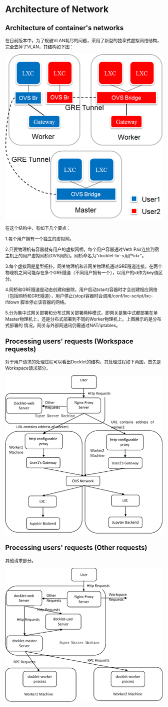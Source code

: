 # Architecture of Network

## Architecture of container's networks
在目前版本中，为了规避VLAN耗尽的问题，采用了新型的独享式虚拟网络结构，完全去掉了VLAN，其结构如下图：

![](./ovs_arch.png)

在这个结构中，有如下几个要点：

1.每个用户拥有一个独立的虚拟网。

2.只要物理机有容器就有用户的虚拟网桥。每个用户容器通过Veth Pair连接到宿主机上的用户虚拟网桥(OVS网桥)。网桥命名为"docklet-br-<用户id>"。

3.每个虚拟网是星型拓扑，网关物理机和非网关物理机通过GRE隧道连接。在两个物理机之间可能存在多个GRE隧道（不同用户拥有一个），以用户的id作为key值区分。

4.网桥和GRE隧道是动态创建和删除，用户启动(start)容器时才会创建相应网络（包括网桥和GRE隧道），用户停止(stop)容器时会调用/conf/lxc-script/lxc-ifdown
脚本停止该容器的网络。

5.分为集中式网关部署和分布式网关部署两种模式，即网关是集中式都部署在单Master物理机上，还是分布式部署到不同的Worker物理机上。上图展示的是分布式部署的
情况。网关与外部网通讯仍需通过NAT/iptables。

## Processing users' requests (Workspace requests)
对于用户请求的处理过程可以看出Docklet的结构，其处理过程如下两图，首先是Workspace请求部分。

![](./workspace_requests.png)

## Processing users' requests (Other requests)
其他请求部分。

![](./other_requests.png)
